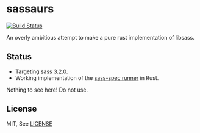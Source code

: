 sassaurs
====

[![Build Status](https://travis-ci.org/justinlatimer/sassaurs.svg?branch=master)](https://travis-ci.org/justinlatimer/sassaurs)

An overly ambitious attempt to make a pure rust implementation of libsass.

## Status

* Targeting sass 3.2.0.
* Working implementation of the [sass-spec runner](https://github.com/sass/sass-spec) in Rust.

Nothing to see here! Do not use.

## License

MIT, See [LICENSE](LICENSE)
